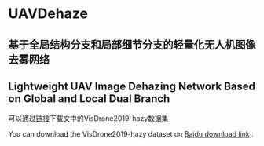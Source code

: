 # UAVDehaze

## 基于全局结构分支和局部细节分支的轻量化无人机图像去雾网络

## Lightweight UAV Image Dehazing Network Based on Global and Local Dual Branch

可以通过[链接](https://pan.baidu.com/s/1-JXqqqHD3pFODcr1EHkYCQ?pwd=b8ut)下载文中的VisDrone2019-hazy数据集

You can download the VisDrone2019-hazy dataset on [Baidu download link](https://pan.baidu.com/s/1-JXqqqHD3pFODcr1EHkYCQ?pwd=b8ut) .
